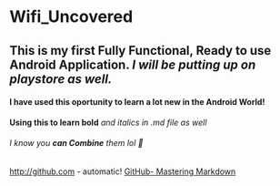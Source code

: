 # Wifi_Uncovered

## This is my first Fully Functional, Ready to use Android Application. *I will be putting up on playstore as well.*

#### I have used this oportunity to learn a lot new in the **Android World!** 


**Using this to learn bold**
_and italics in .md file as well_

###### _I know you **can Combine** them lol_ :rofl:

http://github.com - automatic!
[GitHub- Mastering Markdown](https://guides.github.com/features/mastering-markdown/)
